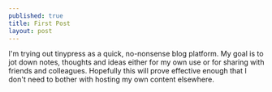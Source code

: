 ```yaml
---
published: true
title: First Post
layout: post
---
```

I'm trying out tinypress as a quick, no-nonsense blog platform.  My goal is to jot down notes, thoughts and ideas either for my own use or for sharing with friends and colleagues.  Hopefully this will prove effective enough that I don't need to bother with hosting my own content elsewhere.
